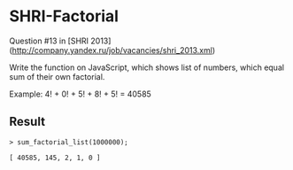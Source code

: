 # SHRI-Factorial

Question #13 in [SHRI 2013] (http://company.yandex.ru/job/vacancies/shri_2013.xml)

Write the function on JavaScript, which shows list of numbers, which equal sum of their own factorial.

Example:
4! + 0! + 5! + 8! + 5! = 40585

## Result
```
> sum_factorial_list(1000000);

[ 40585, 145, 2, 1, 0 ]
```
